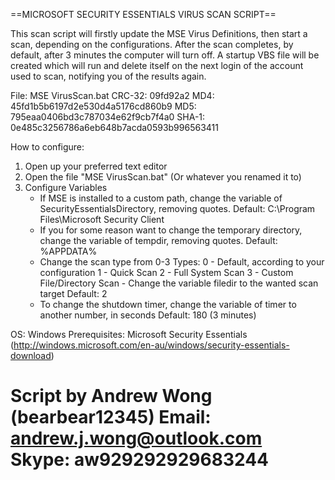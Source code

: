 ==MICROSOFT SECURITY ESSENTIALS VIRUS SCAN SCRIPT==

This scan script will firstly update the MSE Virus Definitions, then start a scan, depending on the configurations.
After the scan completes, by default, after 3 minutes the computer will turn off. A startup VBS file will be created which will run and delete itself on the next login of the account used to scan, notifying you of the results again.

File: MSE VirusScan.bat
CRC-32: 09fd92a2
MD4: 45fd1b5b6197d2e530d4a5176cd860b9
MD5: 795eaa0406bd3c787034e62f9cb7f4a0
SHA-1: 0e485c3256786a6eb648b7acda0593b996563411

How to configure:
1) Open up your preferred text editor
2) Open the file "MSE VirusScan.bat" (Or whatever you renamed it to)
3) Configure Variables
   - If MSE is installed to a custom path, change the variable of SecurityEssentialsDirectory, removing quotes.
     Default: C:\Program Files\Microsoft Security Client
   - If you for some reason want to change the temporary directory, change the variable of tempdir, removing quotes.
     Default: %APPDATA%
   - Change the scan type from 0-3
     Types:
       0 - Default, according to your configuration
       1 - Quick Scan
       2 - Full System Scan
       3 - Custom File/Directory Scan
         - Change the variable filedir to the wanted scan target
     Default: 2
   - To change the shutdown timer, change the variable of timer to another number, in seconds
     Default: 180 (3 minutes)

OS: Windows
Prerequisites: Microsoft Security Essentials (http://windows.microsoft.com/en-au/windows/security-essentials-download)

Script by Andrew Wong (bearbear12345)
Email: andrew.j.wong@outlook.com
Skype: aw929292929683244
===================================================